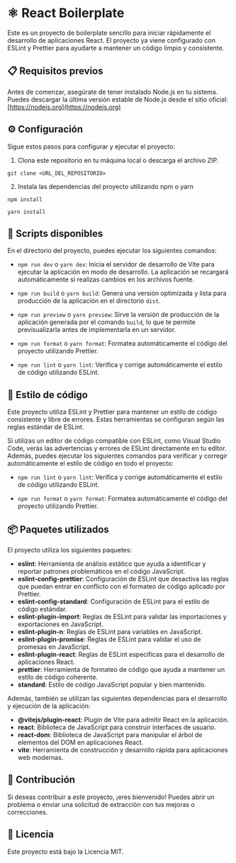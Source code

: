 # ⚛️ React Boilerplate

Este es un proyecto de boilerplate sencillo para iniciar rápidamente el desarrollo de aplicaciones React. El proyecto ya viene configurado con ESLint y Prettier para ayudarte a mantener un código limpio y consistente.

## 📋 Requisitos previos

Antes de comenzar, asegúrate de tener instalado Node.js en tu sistema. Puedes descargar la última versión estable de Node.js desde el sitio oficial: [https://nodejs.org](https://nodejs.org)

## ⚙️ Configuración

Sigue estos pasos para configurar y ejecutar el proyecto:

1. Clona este repositorio en tu máquina local o descarga el archivo ZIP.

```shell
git clone <URL_DEL_REPOSITORIO>
```

2. Instala las dependencias del proyecto utilizando npm o yarn

```shell
npm install
```

```shell
yarn install
```

## 📜 Scripts disponibles

En el directorio del proyecto, puedes ejecutar los siguientes comandos:

- `npm run dev` o `yarn dev`: Inicia el servidor de desarrollo de Vite para ejecutar la aplicación en modo de desarrollo. La aplicación se recargará automáticamente si realizas cambios en los archivos fuente.

- `npm run build` o `yarn build`: Genera una versión optimizada y lista para producción de la aplicación en el directorio `dist`.

- `npm run preview` o `yarn preview`: Sirve la versión de producción de la aplicación generada por el comando `build`, lo que te permite previsualizarla antes de implementarla en un servidor.

- `npm run format` o `yarn format`: Formatea automáticamente el código del proyecto utilizando Prettier.

- `npm run lint` o `yarn lint`: Verifica y corrige automáticamente el estilo de código utilizando ESLint.


## 🎨 Estilo de código

Este proyecto utiliza ESLint y Prettier para mantener un estilo de código consistente y libre de errores. Estas herramientas se configuran según las reglas estándar de ESLint.

Si utilizas un editor de código compatible con ESLint, como Visual Studio Code, verás las advertencias y errores de ESLint directamente en tu editor. Además, puedes ejecutar los siguientes comandos para verificar y corregir automáticamente el estilo de código en todo el proyecto:

- `npm run lint` o `yarn lint`: Verifica y corrige automáticamente el estilo de código utilizando ESLint.

- `npm run format` o `yarn format`: Formatea automáticamente el código del proyecto utilizando Prettier.


## 📦 Paquetes utilizados

El proyecto utiliza los siguientes paquetes:

- **eslint**: Herramienta de análisis estático que ayuda a identificar y reportar patrones problemáticos en el código JavaScript.
- **eslint-config-prettier**: Configuración de ESLint que desactiva las reglas que puedan entrar en conflicto con el formateo de código aplicado por Prettier.
- **eslint-config-standard**: Configuración de ESLint para el estilo de código estándar.
- **eslint-plugin-import**: Reglas de ESLint para validar las importaciones y exportaciones en JavaScript.
- **eslint-plugin-n**: Reglas de ESLint para variables en JavaScript.
- **eslint-plugin-promise**: Reglas de ESLint para validar el uso de promesas en JavaScript.
- **eslint-plugin-react**: Reglas de ESLint específicas para el desarrollo de aplicaciones React.
- **prettier**: Herramienta de formateo de código que ayuda a mantener un estilo de código coherente.
- **standard**: Estilo de código JavaScript popular y bien mantenido.

Además, también se utilizan las siguientes dependencias para el desarrollo y ejecución de la aplicación:

- **@vitejs/plugin-react**: Plugin de Vite para admitir React en la aplicación.
- **react**: Biblioteca de JavaScript para construir interfaces de usuario.
- **react-dom**: Biblioteca de JavaScript para manipular el árbol de elementos del DOM en aplicaciones React.
- **vite**: Herramienta de construcción y desarrollo rápida para aplicaciones web modernas.

## 👥 Contribución

Si deseas contribuir a este proyecto, ¡eres bienvenido! Puedes abrir un problema o enviar una solicitud de extracción con tus mejoras o correcciones.

## 📝 Licencia

Este proyecto está bajo la Licencia MIT.
